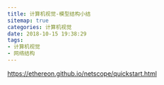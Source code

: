 ```yaml
---
title: 计算机视觉-模型结构小结
sitemap: true
categories: 计算机视觉
date: 2018-10-15 19:38:29
tags:
- 计算机视觉
- 网络结构
---
```


https://ethereon.github.io/netscope/quickstart.html
